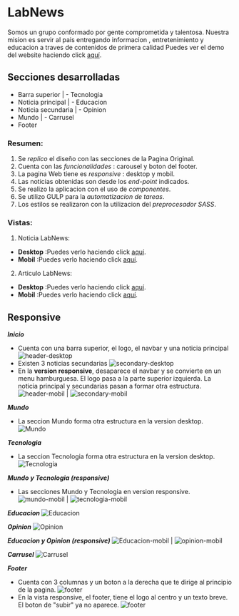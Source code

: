# LabNews

Somos un grupo conformado por gente comprometida y talentosa. Nuestra mision es servir al pais entregando informacion , entretenimiento y educacion a traves de contenidos de primera calidad  Puedes ver el demo del website haciendo click [aquí](https://labnewproyectofinal.herokuapp.com/).

## Secciones desarrolladas
- Barra superior  |  - Tecnologia  
- Noticia principal | - Educacion
- Noticia secundaria  | - Opinion
- Mundo | - Carrusel
- Footer  

### Resumen:

1. Se *replico* el diseño con las secciones de la Pagina Original.
2. Cuenta con las *funcionalidades* : carousel y boton del footer.
3. La pagina Web tiene es *responsive* : desktop y mobil.
4. Las noticias obtenidas son desde los *end-point* indicados.
5. Se realizo la aplicacion con el uso de *componentes*.
6. Se utilizo GULP para la *automatizacion de tareas*.
7. Los estilos se realizaron con la utilizacion del *preprocesador SASS*.

### Vistas:
1. Noticia LabNews:
- **Desktop** :Puedes verlo haciendo click [aquí](https://drive.google.com/file/d/0B6QwL6rGulDtVFN3dmFVSHNEVEk/view?usp=sharing).
- **Mobil** :Puedes verlo haciendo click [aquí](https://drive.google.com/file/d/0B6QwL6rGulDta2M5Vk1vOE1wTmM/view?usp=sharing).

2. Articulo LabNews:
- **Desktop** :Puedes verlo haciendo click [aquí](https://drive.google.com/file/d/0B6QwL6rGulDtdWRpMXB0S0JrUUk/view?usp=sharing).
- **Mobil** :Puedes verlo haciendo click [aquí](https://drive.google.com/file/d/0B6QwL6rGulDtX2pjV1loRW9KbTg/view?usp=sharing).

## Responsive
__***Inicio***__
- Cuenta con una barra superior, el logo, el navbar y una noticia principal
![header-desktop](vistas/nav.png)
- Existen 3 noticias secundarias
![secondary-desktop](vistas/secondary.png)
- En la **version responsive**, desaparece el navbar y se convierte en un menu hamburguesa. El logo pasa a la parte superior izquierda. La noticia principal y secundarias pasan a formar otra estructura.
![header-mobil](vistas/header-mobil.png) | ![secondary-mobil](vistas/secondary-mobil.png)

__***Mundo***__
- La seccion Mundo forma otra estructura en la version desktop.
![Mundo](vistas/mundo.png)

__***Tecnologia***__
- La seccion Tecnologia forma otra estructura en la version desktop.
![Tecnologia](vistas/tecnologia.png)

__***Mundo y Tecnologia (responsive)***__
- Las secciones Mundo y Tecnologia en version responsive.
![mundo-mobil](vistas/mundo-mobil.png) | ![tecnologia-mobil](vistas/tecnologia-mobil.png)

__***Educacion***__
![Educacion](vistas/educacion.png)

__***Opinion***__
![Opinion](vistas/opinion.png)

__***Educacion y Opinion (responsive)***__
![Educacion-mobil](vistas/educaicon-mobil.png) | ![opinion-mobil](vistas/opinion-mobil.png)

__***Carrusel***__
![Carrusel](vistas/carrusel.png)

__***Footer***__
- Cuenta con 3 columnas y un boton a la derecha que te dirige al principio de la pagina.
![footer](vistas/footer.png)
- En la vista responsive, el footer, tiene el logo al centro y un texto breve. El boton de  "subir" ya no aparece.
![footer](vistas/footer-mobil.png)
